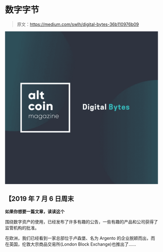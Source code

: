 # 数字字节

> 原文：<https://medium.com/swlh/digital-bytes-36b110976b09>

![](img/8a5c02c2e672cad9367d5c774cfd4ad5.png)

## 【2019 年 7 月 6 日周末

**如果你想要一篇文章，读读这个**

围绕数字资产的使用，已经发布了许多有趣的公告，一些有趣的产品和公司获得了监管机构的批准。

在欧洲，我们已经看到一家总部位于卢森堡、名为 Argento 的企业脱颖而出，而在英国，伦敦大宗商品交易所(London Block Exchange)也推出了……